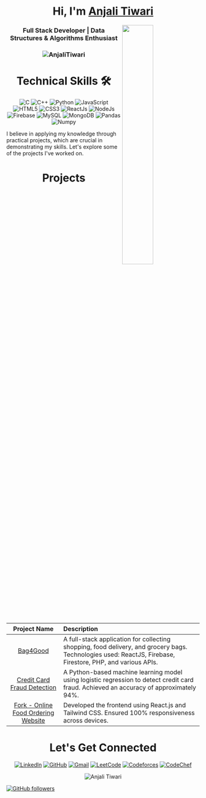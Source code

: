 

<h1 align="center">Hi, I'm <a href="https://www.linkedin.com/in/anjali-tiwari-694444230/" target="_blank">Anjali Tiwari</a></h1>
<img width="40%" align="right" src="https://github.com/SauravMukherjee44/SauravMukherjee44/blob/03193437b82d681c9caa24657c4ebec746dc628f/workbench.svg" >

<h3 align="center">Full Stack Developer | Data Structures & Algorithms Enthusiast</h3>

<h3><p align="center"><img src="https://komarev.com/ghpvc/?username=a-njli&label=Profile%20views&color=6805D3&style=flat" alt="AnjaliTiwari" /></p></h3>

<div align="center">

<h1>Technical Skills 🛠</h1>

<p align="center"> 
<img alt="C" src="https://img.shields.io/badge/c-%2300599C.svg?&style=for-the-badge&logo=c&logoColor=white" />
<img alt="C++" src="https://img.shields.io/badge/c++-%2300599C.svg?&style=for-the-badge&logo=c%2B%2B&ogoColor=white" />
<img alt="Python" src="https://img.shields.io/badge/python-%2314354C.svg?style=for-the-badge&logo=python&logoColor=white"/>
<img alt="JavaScript" src="https://img.shields.io/badge/javascript-%23323330.svg?&style=for-the-badge&logo=javascript&logoColor=%23F7DF1E" />
<img alt="HTML5" src="https://img.shields.io/badge/html5-%23E34F26.svg?&style=for-the-badge&logo=html5&logoColor=white" />
<img alt="CSS3" src="https://img.shields.io/badge/css3-%231572B6.svg?&style=for-the-badge&logo=css3&logoColor=white" />
<img alt="ReactJs" src="https://img.shields.io/badge/React-20232A?style=for-the-badge&logo=react&logoColor=61DAFB" />
<img alt="NodeJs" src="https://img.shields.io/badge/Node.js-339933?style=for-the-badge&logo=nodedotjs&logoColor=white" />
<img alt="Firebase" src="https://img.shields.io/badge/firebase-ffca28?&style=for-the-badge&logo=firebase&logoColor=black" />
<img alt="MySQL" src="https://img.shields.io/badge/MySQL-00000F?style=for-the-badge&logo=mysql&logoColor=white" />
<img alt="MongoDB" src="https://img.shields.io/badge/MongoDB-white?style=for-the-badge&logo=mongodb&logoColor=4EA94B" />
<img alt="Pandas" src="https://img.shields.io/badge/Pandas-2C2D72?style=for-the-badge&logo=pandas&logoColor=white" />
<img alt="Numpy" src="https://img.shields.io/badge/Numpy-777BB4?style=for-the-badge&logo=numpy&logoColor=white" />
</p>

</div>

I believe in applying my knowledge through practical projects, which are crucial in demonstrating my skills. Let's explore some of the projects I've worked on.

<h1 align="center">Projects</h1>

| Project Name      | Description | 
| :---:        |    :----   |  
| [Bag4Good](https://github.com/a-njli/Bag2Reward) | A full-stack application for collecting shopping, food delivery, and grocery bags. Technologies used: ReactJS, Firebase, Firestore, PHP, and various APIs. |
| [Credit Card Fraud Detection](https://github.com/a-njli/-Credit-Card-Fraud-Detection-Model) | A Python-based machine learning model using logistic regression to detect credit card fraud. Achieved an accuracy of approximately 94%. |
| [Fork - Online Food Ordering Website](https://github.com/a-njli/Fork) | Developed the frontend using React.js and Tailwind CSS. Ensured 100% responsiveness across devices. |

<h1 align="center">Let's Get Connected</h1>

<div align="center">

<a href="https://www.linkedin.com/in/anjali-tiwari-694444230/" target="_blank"><img alt="LinkedIn" src="https://img.shields.io/badge/linkedin-%230077B5.svg?&style=for-the-badge&logo=linkedin&logoColor=white" /></a>
<a href="https://github.com/a-njli" target="_blank"><img alt="GitHub" src="https://img.shields.io/badge/GitHub-181717?style=for-the-badge&logo=github&logoColor=white" /></a>
<a href="mailto:anjalitiwari172003@gmail.com"><img alt="Gmail" src="https://img.shields.io/badge/Gmail-D14836?style=for-the-badge&logo=gmail&logoColor=white" /></a>
<a href="https://leetcode.com/u/anj_li" target="_blank"><img alt="LeetCode" src="https://img.shields.io/badge/LeetCode-FFA116?style=for-the-badge&logo=leetcode&logoColor=white" /></a>
<a href="https://codeforces.com/profile/anjalitiwari172003" target="_blank"><img alt="Codeforces" src="https://img.shields.io/badge/Codeforces-1F8ACB?style=for-the-badge&logo=codeforces&logoColor=white" /></a>
<a href="https://www.codechef.com/users/anj_li" target="_blank"><img alt="CodeChef" src="https://img.shields.io/badge/CodeChef-5B4638?style=for-the-badge&logo=codechef&logoColor=white" /></a>

</div>

<div align="center">
<p><img align="center" src="https://github-readme-streak-stats.herokuapp.com/?user=a-njli&theme=dark" alt="Anjali Tiwari" /></p>
</div>

[![GitHub followers](https://img.shields.io/github/followers/a-njli.svg?style=social&label=Follow)](https://github.com/a-njli?tab=followers)

